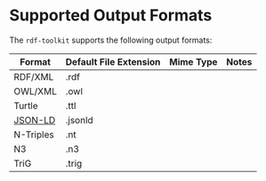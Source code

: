 # Supported Output Formats

The `rdf-toolkit` supports the following output formats:

| Format | Default File Extension | Mime Type | Notes |
| ------ | -------------- | --------- | ----- |
| RDF/XML | .rdf | | |
| OWL/XML | .owl | | |
| Turtle | .ttl | | | 
| [JSON-LD](http://www.w3.org/TR/json-ld/) | .jsonld | | |
| N-Triples | .nt | | |
| N3 | .n3 | | |
| TriG | .trig | | |
